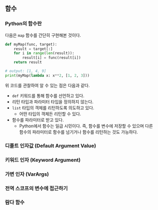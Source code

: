 ## 함수

### Python의 함수란

다음은 `map` 함수를 간단히 구현해본 것이다.

```python
def myMap(func, target):
    result = target[:]
    for i in range(len(result)):
        result[i] = func(result[i])
    return result

# output: [1, 4, 9]
print(myMap(lambda x: x**2, [1, 2, 3]))
```

위 코드를 관찰하여 알 수 있는 점은 다음과 같다.

- `def` 키워드를 통해 함수를 선언하고 있다.
- 리턴 타입과 파라미터 타입을 정의하지 않는다.
- `list` 타입의 객체를 리턴하도록 의도하고 있다.
  - 어떤 타입의 객체든 리턴할 수 있다.
- 함수를 파라미터로 받고 있다.
  - Python에서 함수는 일급 시민이다. 즉,
  함수를 변수에 저장할 수 있으며
  다른 함수의 파라미터로 함수를 넘기거나
  함수를 리턴하는 것도 가능하다.

### 디폴트 인자값 (Default Argument Value)

### 키워드 인자 (Keyword Argument)

### 가변 인자 (VarArgs)

### 전역 스코프의 변수에 접근하기

### 람다 함수